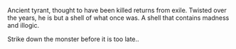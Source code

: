 Ancient tyrant, thought to have been killed returns from exile. Twisted over the years, he is but a shell of what once was. A shell that contains madness and illogic.

Strike down the monster before it is too late..